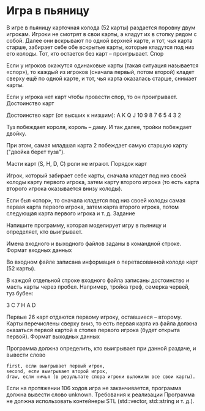 # Игра в пьяницу

В игре в пьяницу карточная колода (52 карты) раздается поровну двум игрокам. Игроки не смотрят в свои карты, а кладут их в стопку рядом с собой. Далее они вскрывают по одной верхней карте, и тот, чья карта старше, забирает себе обе вскрытые карты, которые кладутся под низ его колоды. Тот, кто остается без карт – проигрывает.
Спор

Если у игроков окажутся одинаковые карты (такая ситуация называется «спор»), то каждый из игроков (сначала первый, потом второй) кладет сверху ещё по одной карте, и тот, чья карта оказалась старше, снимает карты.

Если у игрока нет карт чтобы провести спор, то он проигрывает.
Достоинство карт

Достоинство карт (от высших к низшим): A K Q J 10 9 8 7 6 5 4 3 2

Туз побеждает короля, король – даму. И так далее, тройки побеждает двойку.

При этом, самая младшая карта 2 побеждает самую старшую карту ("двойка берет туза").

Масти карт (S, H, D, C) роли не играют.
Порядок карт

Игрок, который забирает себе карты, сначала кладет под низ своей колоды карту первого игрока, затем карту второго игрока (то есть карта второго игрока оказывается внизу колоды).

Если был «спор», то сначала кладется под низ своей колоды самая первая карта первого игрока, затем карта второго игрока, потом следующая карта первого игрока и т. д.
Задание

Напишите программу, которая моделирует игру в пьяницу и определяет, кто выигрывает.

Имена входного и выходного файлов заданы в командной строке.
Формат входных данных

Во входном файле записана информация о перетасованной колоде карт (52 карты).

В каждой отдельной строке входного файла записаны достоинство и масть карты через пробел. Например, тройка треф, семерка червей, туз бубен:

3 С
7 H
A D

Первые 26 карт отдаются первому игроку, оставшиеся – второму. Карты перечислены сверху вниз, то есть первая карта из файла должна оказаться первой картой в стопке первого игрока (будет открыта первой).
Формат выходных данных

Программа должна определить, кто выигрывает при данной раздаче, и вывести слово

    first, если выигрывает первый игрок,
    second, если выигрывает второй игрок,
    draw, если ничья (в результате спора игроки выложили все свои карты).

Если на протяжении 106 ходов игра не заканчивается, программа должна вывести слово unknown.
Требования к реализации
Программа не должна использовать контейнеры STL (std::vector, std::string и т. д.).
